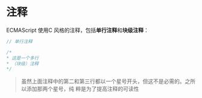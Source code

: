 # 注释

ECMAScript 使用C 风格的注释，包括**单行注释**和**块级注释**：

```javascript
// 单行注释
```

```javascript
/*
* 这是一个多行
* （块级）注释
*/
```

> 虽然上面注释中的第二和第三行都以一个星号开头，但这不是必需的。之所以添加那两个星号，纯
> 粹是为了提高注释的可读性

